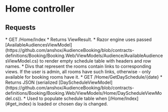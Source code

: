 # Home controller

## Requests

<a name="get_index">
* GET /Home/Index
</a>
 * Returns ViewResult.
 * Razor engine uses passed [AvailableAudiencesViewModel](https://github.com/anshox/AudienceBooking/blob/contracts-definitions/Booking/Booking.Web/ViewModels/Audience/AvailableAudiencesViewModel.cs)
 to render empty schedule table with headers and row names.
 * Divs that represent the rooms contain links to corresponding views.
 If the user is admin, all rooms have such links, otherwise - only available for booking rooms have it.
<a name="get_dayschedule">
* GET /Home/GetDaySchedule/{date}
</a>
 * Returns JSON (serialized [DayScheduleViewModel](https://github.com/anshox/AudienceBooking/blob/contracts-definitions/Booking/Booking.Web/ViewModels/Home/DayScheduleViewModel.cs)).
<a name="get_audienceinfo">
 * Used to populate schedule table when [/Home/Index](#get_index) is loaded or chosen day is changed.
